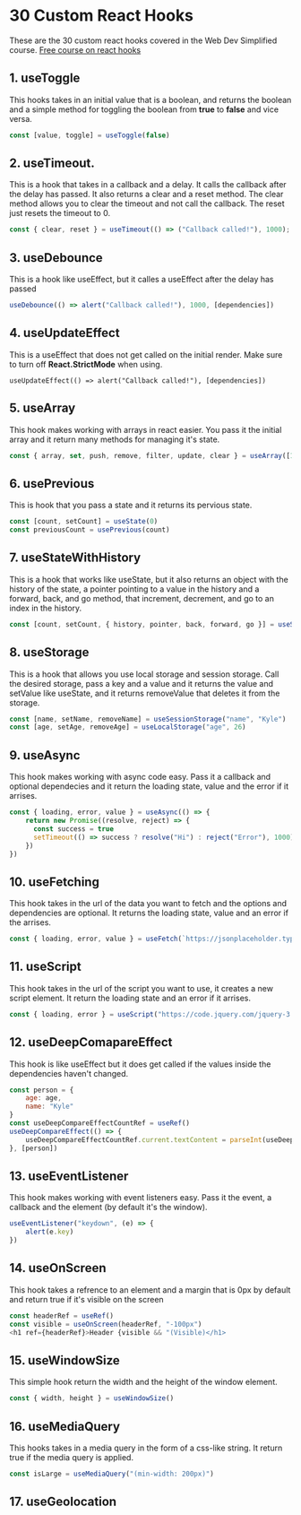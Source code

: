 # 30 Custom React Hooks 
These are the 30 custom react hooks covered in the Web Dev Simplified course. [Free course on react hooks](https://courses.webdevsimplified.com/react-hooks-simplified)

## 1. useToggle
This hooks takes in an initial value that is a boolean, and returns the boolean and a simple method for toggling the boolean from **true** to **false** and vice versa.
```js
const [value, toggle] = useToggle(false)
```

## 2. useTimeout.
This is a hook that takes in a callback and a delay. It calls the callback after the delay has passed. It also returns a clear and a reset method. The clear method allows you to clear the timeout and not call the callback. The reset just resets the timeout to 0.
```js
const { clear, reset } = useTimeout(() => ("Callback called!"), 1000);
```

## 3. useDebounce
This is a hook like useEffect, but it calles a useEffect after the delay has passed
``` js
useDebounce(() => alert("Callback called!"), 1000, [dependencies])
```

## 4. useUpdateEffect
This is a useEffect that does not get called on the initial render. Make sure to turn off **React.StrictMode** when using.
```
useUpdateEffect(() => alert("Callback called!"), [dependencies])
```

## 5. useArray 
This hook makes working with arrays in react easier. You pass it the initial array and it return many methods for managing it's state.
``` js
const { array, set, push, remove, filter, update, clear } = useArray([1, 2, 3, 4, 5, 6])
```

## 6. usePrevious 
This is hook that you pass a state and it returns its pervious state.
```js
const [count, setCount] = useState(0)
const previousCount = usePrevious(count)
```

## 7. useStateWithHistory
This is a hook that works like useState, but it also returns an object with the history of the state, a pointer pointing to a value in the history and a forward, back, and go method, that increment, decrement, and go to an index in the history.
``` js
const [count, setCount, { history, pointer, back, forward, go }] = useStateWithHistory(1)
```

## 8. useStorage
This is a hook that allows you use local storage and session storage. Call the desired storage, pass a key and a value and it returns the value and setValue like useState, and it returns removeValue that deletes it from the storage.
```js
const [name, setName, removeName] = useSessionStorage("name", "Kyle")
const [age, setAge, removeAge] = useLocalStorage("age", 26)
```

## 9. useAsync
This hook makes working with async code easy. Pass it a callback and optional dependecies and it return the loading state, value and the error if it arrises.
``` js
const { loading, error, value } = useAsync(() => {
    return new Promise((resolve, reject) => {
      const success = true
      setTimeout(() => success ? resolve("Hi") : reject("Error"), 1000)
    })
})
```

## 10. useFetching
This hook takes in the url of the data you want to fetch and the options and dependencies are optional. It returns the loading state, value and an error if the arrises.
``` js
const { loading, error, value } = useFetch(`https://jsonplaceholder.typicode.com/todos/${id}`, {}, [id])
```

## 11. useScript
This hook takes in the url of the script you want to use, it creates a new script element. It return the loading state and an error if it arrises.
``` js
const { loading, error } = useScript("https://code.jquery.com/jquery-3.7.1.slim.js")
```

## 12. useDeepComapareEffect
This hook is like useEffect but it does get called if the values inside the dependencies haven't changed.
``` js
const person = { 
    age: age,
    name: "Kyle"
}
const useDeepCompareEffectCountRef = useRef()
useDeepCompareEffect(() => {
    useDeepCompareEffectCountRef.current.textContent = parseInt(useDeepCompareEffectCountRef.current.textContent) + 1
}, [person])
```
## 13. useEventListener
This hook makes working with event listeners easy. Pass it the event, a callback and the element (by default it's the window). 
``` js
useEventListener("keydown", (e) => {
    alert(e.key)
})
```

## 14. useOnScreen
This hook takes a refrence to an element and a margin that is 0px by default and return true if it's visible on the screen
``` js
const headerRef = useRef()
const visible = useOnScreen(headerRef, "-100px")
<h1 ref={headerRef}>Header {visible && "(Visible)</h1>

```
## 15. useWindowSize
This simple hook return the width and the height of the window element.
``` js
const { width, height } = useWindowSize()
```

## 16. useMediaQuery
This hooks takes in a media query in the form of a css-like string. It return true if the media query is applied.
``` js
const isLarge = useMediaQuery("(min-width: 200px)")
```

## 17. useGeolocation
